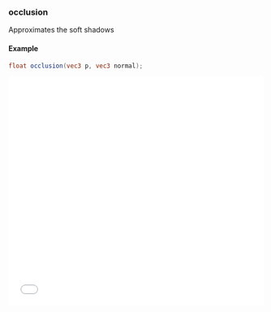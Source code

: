 ### occlusion

Approximates the soft shadows

#### Example
```glsl
float occlusion(vec3 p, vec3 normal);
```
<iframe width="100%" height="450px" src="/sculpture/-LOLQrXYlRMTrAkVtTcA?&embed=true" frameborder="0"></iframe>